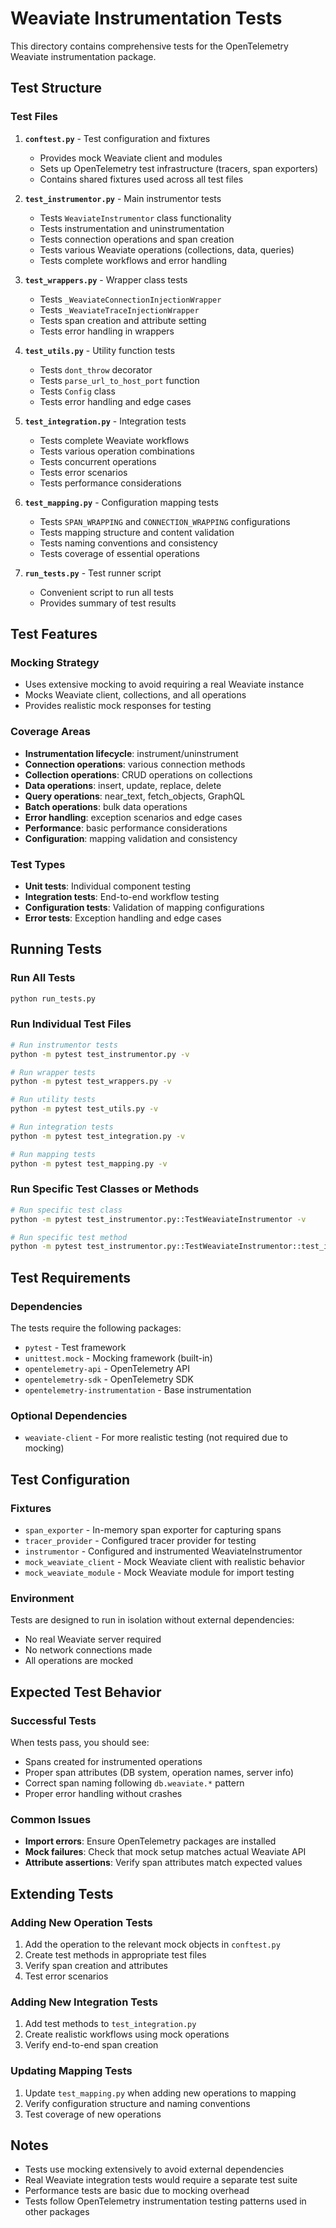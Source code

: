# Weaviate Instrumentation Tests

This directory contains comprehensive tests for the OpenTelemetry Weaviate instrumentation package.

## Test Structure

### Test Files

1. **`conftest.py`** - Test configuration and fixtures
   - Provides mock Weaviate client and modules
   - Sets up OpenTelemetry test infrastructure (tracers, span exporters)
   - Contains shared fixtures used across all test files

2. **`test_instrumentor.py`** - Main instrumentor tests
   - Tests `WeaviateInstrumentor` class functionality
   - Tests instrumentation and uninstrumentation
   - Tests connection operations and span creation
   - Tests various Weaviate operations (collections, data, queries)
   - Tests complete workflows and error handling

3. **`test_wrappers.py`** - Wrapper class tests
   - Tests `_WeaviateConnectionInjectionWrapper`
   - Tests `_WeaviateTraceInjectionWrapper`
   - Tests span creation and attribute setting
   - Tests error handling in wrappers

4. **`test_utils.py`** - Utility function tests
   - Tests `dont_throw` decorator
   - Tests `parse_url_to_host_port` function
   - Tests `Config` class
   - Tests error handling and edge cases

5. **`test_integration.py`** - Integration tests
   - Tests complete Weaviate workflows
   - Tests various operation combinations
   - Tests concurrent operations
   - Tests error scenarios
   - Tests performance considerations

6. **`test_mapping.py`** - Configuration mapping tests
   - Tests `SPAN_WRAPPING` and `CONNECTION_WRAPPING` configurations
   - Tests mapping structure and content validation
   - Tests naming conventions and consistency
   - Tests coverage of essential operations

7. **`run_tests.py`** - Test runner script
   - Convenient script to run all tests
   - Provides summary of test results

## Test Features

### Mocking Strategy
- Uses extensive mocking to avoid requiring a real Weaviate instance
- Mocks Weaviate client, collections, and all operations
- Provides realistic mock responses for testing

### Coverage Areas
- **Instrumentation lifecycle**: instrument/uninstrument
- **Connection operations**: various connection methods
- **Collection operations**: CRUD operations on collections
- **Data operations**: insert, update, replace, delete
- **Query operations**: near_text, fetch_objects, GraphQL
- **Batch operations**: bulk data operations
- **Error handling**: exception scenarios and edge cases
- **Performance**: basic performance considerations
- **Configuration**: mapping validation and consistency

### Test Types
- **Unit tests**: Individual component testing
- **Integration tests**: End-to-end workflow testing
- **Configuration tests**: Validation of mapping configurations
- **Error tests**: Exception handling and edge cases

## Running Tests

### Run All Tests
```bash
python run_tests.py
```

### Run Individual Test Files
```bash
# Run instrumentor tests
python -m pytest test_instrumentor.py -v

# Run wrapper tests
python -m pytest test_wrappers.py -v

# Run utility tests
python -m pytest test_utils.py -v

# Run integration tests
python -m pytest test_integration.py -v

# Run mapping tests
python -m pytest test_mapping.py -v
```

### Run Specific Test Classes or Methods
```bash
# Run specific test class
python -m pytest test_instrumentor.py::TestWeaviateInstrumentor -v

# Run specific test method
python -m pytest test_instrumentor.py::TestWeaviateInstrumentor::test_instrumentation_dependencies -v
```

## Test Requirements

### Dependencies
The tests require the following packages:
- `pytest` - Test framework
- `unittest.mock` - Mocking framework (built-in)
- `opentelemetry-api` - OpenTelemetry API
- `opentelemetry-sdk` - OpenTelemetry SDK
- `opentelemetry-instrumentation` - Base instrumentation

### Optional Dependencies
- `weaviate-client` - For more realistic testing (not required due to mocking)

## Test Configuration

### Fixtures
- `span_exporter` - In-memory span exporter for capturing spans
- `tracer_provider` - Configured tracer provider for testing
- `instrumentor` - Configured and instrumented WeaviateInstrumentor
- `mock_weaviate_client` - Mock Weaviate client with realistic behavior
- `mock_weaviate_module` - Mock Weaviate module for import testing

### Environment
Tests are designed to run in isolation without external dependencies:
- No real Weaviate server required
- No network connections made
- All operations are mocked

## Expected Test Behavior

### Successful Tests
When tests pass, you should see:
- Spans created for instrumented operations
- Proper span attributes (DB system, operation names, server info)
- Correct span naming following `db.weaviate.*` pattern
- Proper error handling without crashes

### Common Issues
- **Import errors**: Ensure OpenTelemetry packages are installed
- **Mock failures**: Check that mock setup matches actual Weaviate API
- **Attribute assertions**: Verify span attributes match expected values

## Extending Tests

### Adding New Operation Tests
1. Add the operation to the relevant mock objects in `conftest.py`
2. Create test methods in appropriate test files
3. Verify span creation and attributes
4. Test error scenarios

### Adding New Integration Tests
1. Add test methods to `test_integration.py`
2. Create realistic workflows using mock operations
3. Verify end-to-end span creation

### Updating Mapping Tests
1. Update `test_mapping.py` when adding new operations to mapping
2. Verify configuration structure and naming conventions
3. Test coverage of new operations

## Notes

- Tests use mocking extensively to avoid external dependencies
- Real Weaviate integration tests would require a separate test suite
- Performance tests are basic due to mocking overhead
- Tests follow OpenTelemetry instrumentation testing patterns used in other packages
